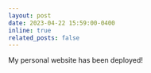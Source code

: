 ```yaml
---
layout: post
date: 2023-04-22 15:59:00-0400
inline: true
related_posts: false
---
```


My personal website has been deployed!